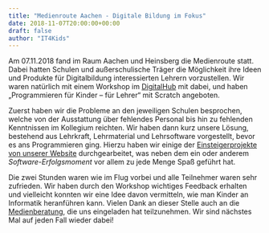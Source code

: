 ```yaml
---
title: "Medienroute Aachen - Digitale Bildung im Fokus"
date: 2018-11-07T20:00:00+00:00
draft: false
author: "IT4Kids"
---
```


Am 07.11.2018 fand im Raum Aachen und Heinsberg die Medienroute statt.
Dabei hatten Schulen und außerschulische Träger die Möglichkeit ihre Ideen und Produkte für Digitalbildung interessierten Lehrern vorzustellen.
Wir waren natürlich mit einem Workshop im <a href="https://aachen.digital/">DigitalHub</a> mit dabei, und haben „Programmieren für Kinder – für Lehrer“ mit Scratch angeboten.

Zuerst haben wir die Probleme an den jeweiligen Schulen besprochen, welche von der Ausstattung über fehlendes Personal bis hin zu fehlenden Kenntnissen im Kollegium reichten.
Wir haben dann kurz unsere Lösung, bestehend aus Lehrkraft, Lehrmaterial und Lehrsoftware vorgestellt, bevor es ans Programmieren ging.
Hierzu haben wir einige der <a href="https://www.it-for-kids.org/projekte">Einsteigerprojekte von unserer Website</a> durchgearbeitet,
was neben dem ein oder anderem <i>Software-Erfolgsmoment</i> vor allem zu jede Menge Spaß geführt hat.

Die zwei Stunden waren wie im Flug vorbei und alle Teilnehmer waren sehr zufrieden.
Wir haben durch den Workshop wichtiges Feedback erhalten und vielleicht konnten wir eine Idee davon vermitteln, wie man Kinder an Informatik heranführen kann.
Vielen Dank an dieser Stelle auch an die <a href="http://www.medienberatung.schulministerium.nrw.de/Medienberatung/Medienberaterinnen-und-Medienberater/Medienberatung-vor-Ort/RegBez-K/St%C3%A4dteregion-Aachen/">Medienberatung</a>, die uns eingeladen hat teilzunehmen. Wir sind nächstes Mal auf jeden Fall wieder dabei!
